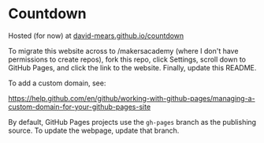 # Countdown

Hosted (for now) at [david-mears.github.io/countdown](https://david-mears.github.io/countdown)

To migrate this website across to /makersacademy (where I don't have permissions to create repos), fork this repo, click Settings, scroll down to GitHub Pages, and click the link to the website. Finally, update this README.

To add a custom domain, see:

https://help.github.com/en/github/working-with-github-pages/managing-a-custom-domain-for-your-github-pages-site

By default, GitHub Pages projects use the `gh-pages` branch as the publishing source. To update the webpage, update that branch.
